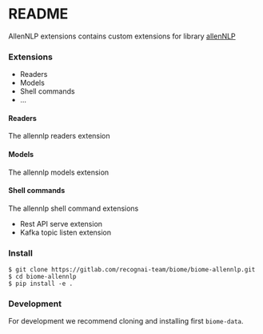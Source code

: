 # README #

AllenNLP extensions contains custom extensions for library [allenNLP](http://allennlp.org/)

### Extensions

* Readers
* Models
* Shell commands
* ...

#### Readers

The allennlp readers extension

#### Models

The allennlp models extension

#### Shell commands

The allennlp shell command extensions

* Rest API serve extension
* Kafka topic listen extension

### Install

```
$ git clone https://gitlab.com/recognai-team/biome/biome-allennlp.git
$ cd biome-allennlp
$ pip install -e .
```
### Development

For development we recommend cloning and installing first `biome-data`.

